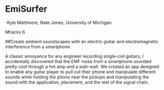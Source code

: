 # EmiSurfer
-Kyle Mattimore, Nate Jones, University of Michigan

Mhacks 6

##Create ambient soundscapes with an electric guitar and electromagnetic interference from a smartphone

A classic annoyance for any engineer recording single-coil guitars, I accidentally discovered that the EMF noise from a smartphone sounded pretty cool through a hot amp and a wah-wah. We created an app designed to enable any guitar player to pull out their phone and manipulate different sounds while holding the phone near the pickups and manipulating the sound with the application, placement, and the rest of the signal chain. 

